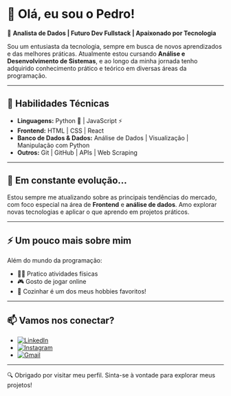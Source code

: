 # 👋 Olá, eu sou o Pedro!

🎯 **Analista de Dados | Futuro Dev Fullstack | Apaixonado por Tecnologia**

Sou um entusiasta da tecnologia, sempre em busca de novos aprendizados e das melhores práticas. Atualmente estou cursando **Análise e Desenvolvimento de Sistemas**, e ao longo da minha jornada tenho adquirido conhecimento prático e teórico em diversas áreas da programação.

---

## 🚀 Habilidades Técnicas

- **Linguagens:** Python 🐍 | JavaScript ⚡
- **Frontend:** HTML | CSS | React
- **Banco de Dados & Dados:** Análise de Dados | Visualização | Manipulação com Python
- **Outros:** Git | GitHub | APIs | Web Scraping

---

## 🌱 Em constante evolução...

Estou sempre me atualizando sobre as principais tendências do mercado, com foco especial na área de **Frontend** e **análise de dados**. Amo explorar novas tecnologias e aplicar o que aprendo em projetos práticos.

---

## ⚡ Um pouco mais sobre mim

Além do mundo da programação:
- 🏃‍♂️ Pratico atividades físicas  
- 🎮 Gosto de jogar online  
- 🍳 Cozinhar é um dos meus hobbies favoritos!

---

## 📫 Vamos nos conectar?

- [![LinkedIn](https://img.shields.io/badge/LinkedIn-Pedro-blue?logo=linkedin)](https://www.linkedin.com/in/pedroduarteds)
- [![Instagram](https://img.shields.io/badge/Instagram-@pedroduarteds-ff69b4?logo=instagram)](https://[www.instagram.com/pedroduarteds](https://www.instagram.com/pedroduarteds/))
- [![Gmail](https://img.shields.io/badge/Gmail-pedrohds1209@gmail.com-red?logo=gmail)](mailto:pedrohds1209@gmail.com)

---

🔍 Obrigado por visitar meu perfil. Sinta-se à vontade para explorar meus projetos!
